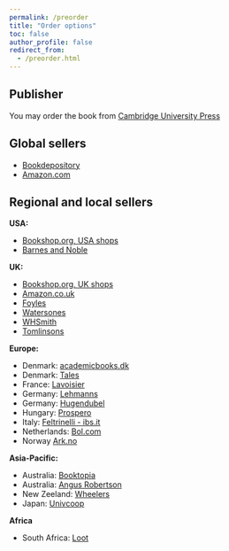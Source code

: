 ```yaml
---
permalink: /preorder
title: "Order options"
toc: false
author_profile: false
redirect_from:
  - /preorder.html
---
```


## Publisher

You may order the book from [Cambridge University Press](https://www.cambridge.org/hu/academic/subjects/economics/econometrics-statistics-and-mathematical-economics/data-analysis-business-economics-and-policy?format=PB)


## Global sellers

* [Bookdepository](https://www.bookdepository.com/Data-Analysis-for-Business-Economics-Policy-Gabor-Bekes/9781108716208)
* [Amazon.com](https://www.amazon.com/Data-Analysis-Business-Economics-Policy-dp-1108716202/dp/1108716202/ref=mt_other?_encoding=UTF8&me=&qid=1592915211)


## Regional and local sellers
 
 **USA:**  

* [Bookshop.org, USA shops](https://bookshop.org/books/data-analysis-for-business-economics-and-policy-9781108716208/9781108716208)
* [Barnes and Noble](https://www.barnesandnoble.com/w/data-analysis-for-business-economics-and-policy-g-bor-b-k-s/1137387367?ean=9781108716208)


**UK:**  

* [Bookshop.org, UK shops](https://uk.bookshop.org/books/data-analysis-for-business-economics-and-policy/9781108716208)
* [Amazon.co.uk](https://www.amazon.co.uk/Data-Analysis-Business-Economics-Policy/dp/1108716202)
* [Foyles](https://www.foyles.co.uk/witem/business/data-analysis-for-business,gabor-bekes-gabor-kezdi-9781108716208)
* [Watersones](https://www.waterstones.com/book/data-analysis-for-business-economics-and-policy/gabor-bekes/gabor-kezdi/9781108716208)  
* [WHSmith](https://www.whsmith.co.uk/products/data-analysis-for-business-economics-and-policy/gabor-bekes/gabor-kezdi/paperback/9781108716208.html)
* [Tomlinsons](https://www.tomlinsons-online.com/p-25688830-data-analysis-for-business-economics-and-policy.aspx)



**Europe:**  
 
* Denmark: [academicbooks.dk](https://www.academicbooks.dk/da/content/data-analysis-business-economics-and-policy-0)
* Denmark: [Tales](https://tales.dk/data-analysis-for-business-economics-and-policy_gabor-bekes_9781108716208)  
* France: [Lavoisier](http://www.lavoisier.eu/books/economy/data-analysis-for-business-economics-and-policy/description_4403718)
* Germany: [Lehmanns ](https://www.lehmanns.de/shop/wirtschaft/52811591-9781108716208-data-analysis-for-business-economics-and-policy)
* Germany: [Hugendubel ](https://www.hugendubel.de/de/taschenbuch/gabor_bekes_gabor_university_of_michigan_ann_arbor_kezdi-data_analysis_for_business_economics_and_policy-39490275-produkt-details.html)
* Hungary: [Prospero](https://www.prospero.hu/hu/konyv_seo/data-analysis-for-business-economics-and-policy-isbn-9781108716208)
* Italy: [Feltrinelli - ibs.it](https://www.ibs.it/data-analysis-for-business-economics-libro-inglese-gabor-bekes-gabor-kezdi/e/9781108716208)
* Netherlands: [Bol.com](https://www.bol.com/nl/f/-/9300000005301765/)
* Norway [Ark.no](https://www.ark.no/boker/Gabor-Bekes-Data-Analysis-for-Business-Economics-a-9781108483018)


 **Asia-Pacific:**  
 
* Australia: [Booktopia](https://www.booktopia.com.au/data-analysis-for-business-economics-and-policy-gabor-bekes/book/9781108716208.html)  
* Australia: [Angus Robertson](https://www.angusrobertson.com.au/books/data-analysis-for-business-economics-and-policy-gbor-bks-gbor-kzdi/p/9781108716208)
* New Zeeland: [Wheelers](https://www.wheelers.co.nz/browse/author/7315422-gabor-bekes/)
* Japan: [Univcoop ](https://yosho.univcoop.jp/BookShop/Book/Detail?icd=1031612061&isbn=978-1-108-71620-8)


**Africa**

* South Africa: [Loot](https://www.loot.co.za/product/gabor-bekes-data-analysis-for-business-economics-and/hdcw-6963-g940)



